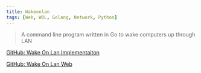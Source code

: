 ```yaml
---
title: Wakeonlan
tags: [Web, WOL, Golang, Network, Python]
---
```


> A command line program written in Go to wake computers up through LAN

[GitHub: Wake On Lan Implementaiton](https://github.com/HuakunShen/wol)

[GitHub: Wake On Lan Web](https://github.com/HuakunShen/wol-web)
